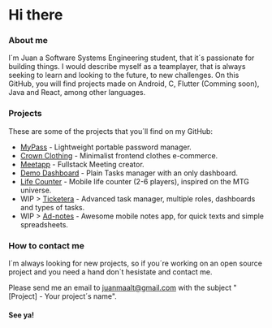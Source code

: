 # Hi there

### About me
I´m Juan a Software Systems Engineering student, that it´s passionate for building things.
I would describe myself as a teamplayer, that is always seeking to learn and looking to the future, to new challenges.
On this GitHub, you will find projects made on Android, C, Flutter (Comming soon), Java and React, among other languages.

### Projects
These are some of the projects that you´ll find on my GitHub:

* [MyPass](https://github.com/juanmaalt/mypass) - Lightweight portable password manager.
* [Crown Clothing](https://github.com/juanmaalt/) - Minimalist frontend clothes e-commerce.
* [Meetapp](https://github.com/juanmaalt/Meetapp) - Fullstack Meeting creator.
* [Demo Dashboard](https://github.com/juanmaalt/DemoDashboard) - Plain Tasks manager with an only dashboard.
* [Life Counter](https://github.com/juanmaalt/Android-lifeCounter_mtg) - Mobile life counter (2-6 players), inspired on the MTG universe.
* WIP > [Ticketera]() - Advanced task manager, multiple roles, dashboards and types of tasks.
* WIP > [Ad-notes]() - Awesome mobile notes app, for quick texts and simple spreadsheets.


### How to contact me
I´m always looking for new projects, so if you´re working on an open source project and you need a hand don´t hesistate and contact me.

Please send me an email to juanmaalt@gmail.com with the subject "[Project] - Your project´s name".

#### See ya!

<!--
**juanmaalt/juanmaalt** is a ✨ _special_ ✨ repository because its `README.md` (this file) appears on your GitHub profile.

Here are some ideas to get you started:

- 🔭 I’m currently working on ...
- 🌱 I’m currently learning ...
- 👯 I’m looking to collaborate on ...
- 🤔 I’m looking for help with ...
- 💬 Ask me about ...
- 📫 How to reach me: ...
- 😄 Pronouns: ...
- ⚡ Fun fact: ...
-->
